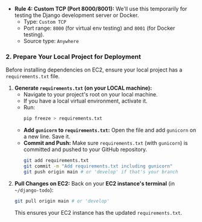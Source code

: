   * **Rule 4: Custom TCP (Port 8000/8001):** We'll use this temporarily for testing the Django development server or Docker.
      * Type: `Custom TCP`
      * Port range: `8000` (for virtual env testing) and `8001` (for Docker testing).
      * Source type: `Anywhere`




### 2\. Prepare Your Local Project for Deployment

Before installing dependencies on EC2, ensure your local project has a `requirements.txt` file.

1.  **Generate `requirements.txt` (on your LOCAL machine):**
      * Navigate to your project's root on your local machine.
      * If you have a local virtual environment, activate it.
      * Run:
        ```bash
        pip freeze > requirements.txt
        ```
      * **Add `gunicorn` to `requirements.txt`:** Open the file and add `gunicorn` on a new line. Save it.
      * **Commit and Push:** Make sure `requirements.txt` (with `gunicorn`) is committed and pushed to your GitHub repository.
        ```bash
        git add requirements.txt
        git commit -m "Add requirements.txt including gunicorn"
        git push origin main # or 'develop' if that's your branch
        ```
2.  **Pull Changes on EC2:**
    Back on your **EC2 instance's terminal** (in `~/django-todo`):
    ```bash
    git pull origin main # or 'develop'
    ```
    This ensures your EC2 instance has the updated `requirements.txt`.
